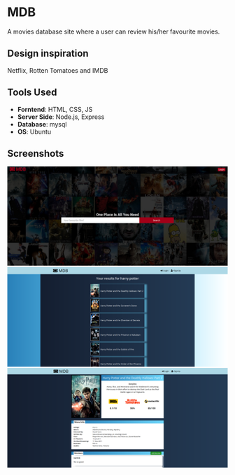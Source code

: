 # MDB
A movies database site where a user can review his/her favourite movies.

## Design inspiration
Netflix, Rotten Tomatoes and IMDB

## Tools Used
- **Forntend**: HTML, CSS, JS
- **Server Side**: Node.js, Express
- **Database**: mysql
- **OS**: Ubuntu

## Screenshots
![](./images/homepage.jpg)
![](./images/results_page.png)
![](./images/title.png)
